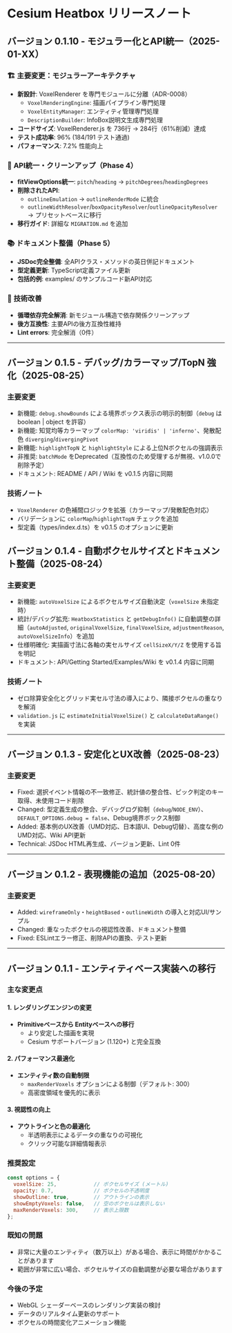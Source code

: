 # Cesium Heatbox リリースノート

## バージョン 0.1.10 - モジュラー化とAPI統一（2025-01-XX）

### 🏗️ **主要変更：モジュラーアーキテクチャ**
- **新設計**: VoxelRenderer を専門モジュールに分離（ADR-0008）
  - `VoxelRenderingEngine`: 描画パイプライン専門処理 
  - `VoxelEntityManager`: エンティティ管理専門処理
  - `DescriptionBuilder`: InfoBox説明文生成専門処理
- **コードサイズ**: VoxelRenderer.js を 736行 → 284行（61%削減）達成
- **テスト成功率**: 96% (184/191 テスト通過)
- **パフォーマンス**: 7.2% 性能向上

### 🔄 **API統一・クリーンアップ（Phase 4）**
- **fitViewOptions統一**: `pitch`/`heading` → `pitchDegrees`/`headingDegrees`
- **削除されたAPI**: 
  - `outlineEmulation` → `outlineRenderMode` に統合
  - `outlineWidthResolver`/`boxOpacityResolver`/`outlineOpacityResolver` → プリセットベースに移行
- **移行ガイド**: 詳細な `MIGRATION.md` を追加

### 📚 **ドキュメント整備（Phase 5）**
- **JSDoc完全整備**: 全APIクラス・メソッドの英日併記ドキュメント
- **型定義更新**: TypeScript定義ファイル更新
- **包括的例**: examples/ のサンプルコード新API対応

### 🔧 **技術改善**
- **循環依存完全解消**: 新モジュール構造で依存関係クリーンアップ
- **後方互換性**: 主要APIの後方互換性維持
- **Lint errors**: 完全解消（0件）

---

## バージョン 0.1.5 - デバッグ/カラーマップ/TopN 強化（2025-08-25）

### 主要変更
- 新機能: `debug.showBounds` による境界ボックス表示の明示的制御（`debug` は boolean | object を許容）
- 新機能: 知覚均等カラーマップ `colorMap: 'viridis' | 'inferno'`、発散配色 `diverging`/`divergingPivot`
- 新機能: `highlightTopN` と `highlightStyle` による上位Nボクセルの強調表示
- 非推奨: `batchMode` をDeprecated（互換性のため受理するが無視、v1.0.0で削除予定）
- ドキュメント: README / API / Wiki を v0.1.5 内容に同期

### 技術ノート
- `VoxelRenderer` の色補間ロジックを拡張（カラーマップ/発散配色対応）
- バリデーションに `colorMap`/`highlightTopN` チェックを追加
- 型定義（types/index.d.ts）を v0.1.5 のオプションに更新

## バージョン 0.1.4 - 自動ボクセルサイズとドキュメント整備（2025-08-24）

### 主要変更
- 新機能: `autoVoxelSize` によるボクセルサイズ自動決定（`voxelSize` 未指定時）
- 統計/デバッグ拡充: `HeatboxStatistics` と `getDebugInfo()` に自動調整の詳細（`autoAdjusted`, `originalVoxelSize`, `finalVoxelSize`, `adjustmentReason`, `autoVoxelSizeInfo`）を追加
- 仕様明確化: 実描画寸法に各軸の実セルサイズ `cellSizeX/Y/Z` を使用する旨を明記
- ドキュメント: API/Getting Started/Examples/Wiki を v0.1.4 内容に同期

### 技術ノート
- ゼロ除算安全化とグリッド実セル寸法の導入により、隣接ボクセルの重なりを解消
- `validation.js` に `estimateInitialVoxelSize()` と `calculateDataRange()` を実装

---

## バージョン 0.1.3 - 安定化とUX改善（2025-08-23）

### 主要変更
- Fixed: 選択イベント情報の不一致修正、統計値の整合性、ピック判定のキー取得、未使用コード削除
- Changed: 型定義生成の整合、デバッグログ抑制（`debug`/`NODE_ENV`）、`DEFAULT_OPTIONS.debug = false`、Debug境界ボックス制御
- Added: 基本例のUX改善（UMD対応、日本語UI、Debug切替）、高度な例のUMD対応、Wiki API更新
- Technical: JSDoc HTML再生成、バージョン更新、Lint 0件

---

## バージョン 0.1.2 - 表現機能の追加（2025-08-20）

### 主要変更
- Added: `wireframeOnly`・`heightBased`・`outlineWidth` の導入と対応UI/サンプル
- Changed: 重なったボクセルの視認性改善、ドキュメント整備
- Fixed: ESLintエラー修正、削除APIの置換、テスト更新

---

## バージョン 0.1.1 - エンティティベース実装への移行

### 主な変更点

#### 1. レンダリングエンジンの変更
- **Primitiveベースから Entityベースへの移行**
  - より安定した描画を実現
  - Cesium サポートバージョン (1.120+) と完全互換

#### 2. パフォーマンス最適化
- **エンティティ数の自動制限**
  - `maxRenderVoxels` オプションによる制御（デフォルト: 300）
  - 高密度領域を優先的に表示

#### 3. 視認性の向上
- **アウトラインと色の最適化**
  - 半透明表示によるデータの重なりの可視化
  - クリック可能な詳細情報表示

### 推奨設定

```javascript
const options = {
  voxelSize: 25,            // ボクセルサイズ (メートル)
  opacity: 0.7,             // ボクセルの不透明度
  showOutline: true,        // アウトラインの表示
  showEmptyVoxels: false,   // 空のボクセルは表示しない
  maxRenderVoxels: 300,     // 表示上限数
};
```

### 既知の問題
- 非常に大量のエンティティ（数万以上）がある場合、表示に時間がかかることがあります
- 範囲が非常に広い場合、ボクセルサイズの自動調整が必要な場合があります

### 今後の予定
- WebGL シェーダーベースのレンダリング実装の検討
- データのリアルタイム更新のサポート
- ボクセルの時間変化アニメーション機能
